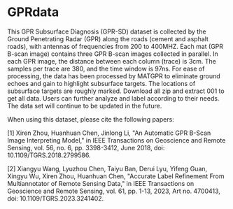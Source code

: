 # GPRdata
This GPR Subsurface Diagnosis (GPR-SD) dataset is collected by the Ground Penetrating Radar (GPR) along the roads (cement and asphalt roads), with antennas of frequencies from 200 to 400MHZ. Each mat (GPR B-scan image) contains three GPR B-scan images collected in parallel. In each GPR image, the distance between each column (trace) is 3cm. The samples per trace are 380, and the time window is 97ns. For ease of processing, the data has been processed by MATGPR to eliminate ground echoes and gain to highlight subsurface targets. The locations of subsurface targets are roughly marked. Download all zip and extract 001 to get all data. Users can further analyze and label according to their needs. The data set will continue to be updated in the future. 

When using this dataset, please cite the following papers:

[1] Xiren Zhou, Huanhuan Chen, Jinlong Li, "An Automatic GPR B-Scan Image Interpreting Model," in IEEE Transactions on Geoscience and Remote Sensing, vol. 56, no. 6, pp. 3398-3412, June 2018, doi: 10.1109/TGRS.2018.2799586.

[2] Xiangyu Wang, Lyuzhou Chen, Taiyu Ban, Derui Lyu, Yifeng Guan, Xingyu Wu, Xiren Zhou, Huanhuan Chen, "Accurate Label Refinement From Multiannotator of Remote Sensing Data," in IEEE Transactions on Geoscience and Remote Sensing, vol. 61, pp. 1-13, 2023, Art no. 4700413, doi: 10.1109/TGRS.2023.3241402.
